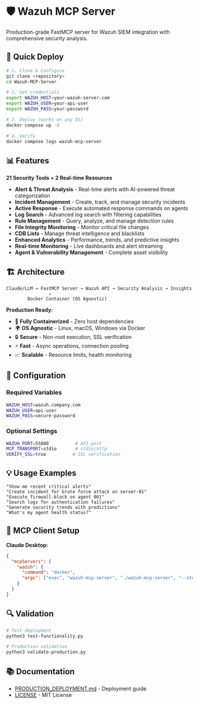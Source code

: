 # 🛡️ Wazuh MCP Server

Production-grade FastMCP server for Wazuh SIEM integration with comprehensive security analysis.

## 🚀 Quick Deploy

```bash
# 1. Clone & Configure
git clone <repository>
cd Wazuh-MCP-Server

# 2. Set credentials
export WAZUH_HOST=your-wazuh-server.com
export WAZUH_USER=your-api-user  
export WAZUH_PASS=your-password

# 3. Deploy (works on any OS)
docker compose up -d

# 4. Verify
docker compose logs wazuh-mcp-server
```

## 📊 Features

**21 Security Tools + 2 Real-time Resources**
- **Alert & Threat Analysis** - Real-time alerts with AI-powered threat categorization
- **Incident Management** - Create, track, and manage security incidents  
- **Active Response** - Execute automated response commands on agents
- **Log Search** - Advanced log search with filtering capabilities
- **Rule Management** - Query, analyze, and manage detection rules
- **File Integrity Monitoring** - Monitor critical file changes
- **CDB Lists** - Manage threat intelligence and blacklists
- **Enhanced Analytics** - Performance, trends, and predictive insights
- **Real-time Monitoring** - Live dashboards and alert streaming
- **Agent & Vulnerability Management** - Complete asset visibility

## 🏗️ Architecture

```
Claude/LLM → FastMCP Server → Wazuh API → Security Analysis → Insights
                ↓
        Docker Container (OS Agnostic)
```

**Production Ready:**
- 🐳 **Fully Containerized** - Zero host dependencies
- 🌍 **OS Agnostic** - Linux, macOS, Windows via Docker
- 🔒 **Secure** - Non-root execution, SSL verification
- ⚡ **Fast** - Async operations, connection pooling
- 📈 **Scalable** - Resource limits, health monitoring

## 🔧 Configuration

### Required Variables
```bash
WAZUH_HOST=wazuh.company.com
WAZUH_USER=api-user
WAZUH_PASS=secure-password
```

### Optional Settings
```bash
WAZUH_PORT=55000          # API port
MCP_TRANSPORT=stdio       # stdio|http  
VERIFY_SSL=true          # SSL verification
```

## 💡 Usage Examples

```
"Show me recent critical alerts"
"Create incident for brute force attack on server-01" 
"Execute firewall-block on agent 001"
"Search logs for authentication failures"
"Generate security trends with predictions"
"What's my agent health status?"
```

## 🎯 MCP Client Setup

**Claude Desktop:**
```json
{
  "mcpServers": {
    "wazuh": {
      "command": "docker",
      "args": ["exec", "wazuh-mcp-server", "./wazuh-mcp-server", "--stdio"]
    }
  }
}
```

## 🔍 Validation

```bash
# Test deployment
python3 test-functionality.py

# Production validation  
python3 validate-production.py
```

## 📚 Documentation

- [PRODUCTION_DEPLOYMENT.md](PRODUCTION_DEPLOYMENT.md) - Deployment guide
- [LICENSE](LICENSE) - MIT License